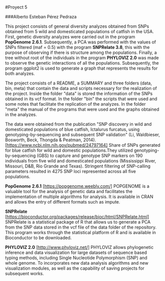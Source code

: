 #Proyect 5

###Alberto Esteban Pérez Pedraza

This project consists of general diversity analyzes obtained from SNPs obtained from 5 wild and domesticated populations of catfish in the USA. First, genetic diversity analyzes were carried out in the program **PopGenome 2.6.1**. Subsequently, a PCA was performed with the values of SNPs filtered (maf = 0.5) with the program **SNPRelate 3.8**, this with the purpose of observing if there is structure among the populations. Finally, a tree without root of the individuals in the program **PHYLOVIZ 2.0** was made to observe the genetic interactions of all the populations. Subsequently, the program ggplot2 is used to generate 
a graph that represents the results for both analyzes.

The project consists of a README, a SUMMARY and three folders (data, bin, meta) that contain the data and 
scripts necessary for the realization of the project. Inside the folder "data" is stored the information 
of the SNPs obtained in its vcf format. In the folder "bin" the scripts that were used and some notes that
facilitate the replication of the analyzes. In the folder "meta" the manual of the programs that were used 
and the graphs obtained in the analyzes.

The data were obtained from the publication "SNP discovery in wild and domesticated populations of blue 
catfish, Ictalurus furcatus, using genotyping-by-sequencing and subsequent SNP validation" 
(Li, Waldbieser, Bosworth, Beck, Thongda & Peatman, 2014).[https://www.ncbi.nlm.nih.gov/pubmed/24797164] 
Share of SNPs generated for blue catfish for wild and domestic populations.They utilized genotyping-by-sequencing
(GBS) to capture and genotype SNP markers on 190 individuals from five wild and domesticated populations 
(Mississippi River, Missouri, D&B, Rio Grande and Texas). Stringent filtering of SNP-calling parameters 
resulted in 4275 SNP loci represented across all five populations.

**PopGenome 2.6.1** [https://popgenome.weebly.com/] 
POPGENOME is a valuable tool for the analysis of genetic data and facilitates the implementation of multiple algorithms for analysis. It is available in CRAN and allows the entry of different formats such as impute.

**SNPRelate** [https://bioconductor.org/packages/release/bioc/html/SNPRelate.html] 
SNPRelate is a statistical package of R that allows us to generate a PCA from the SNP data stored in the vcf file of the data folder of the repository. This program works through the statistical platform of R and is available in Bioconductor to be downloaded.

**PHYLOVIZ 2.0** [http://www.phyloviz.net/]
PHYLOVIZ allows phylogenetic inference and data visualization for large datasets of sequence based typing methods, including Single Nucleotide Polymorphism (SNP) and whole genome. To incorporates new data analysis algorithms and new visualization modules, as well as the capability of saving projects for subsequent works.
